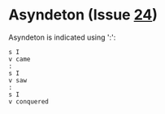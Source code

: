 #  Asyndeton (Issue [24](https://github.com/biblicalhumanities/treedown/issues/24))

Asyndeton is indicated using ':':

```
s I
v came
:
s I
v saw
: 
s I
v conquered
```
